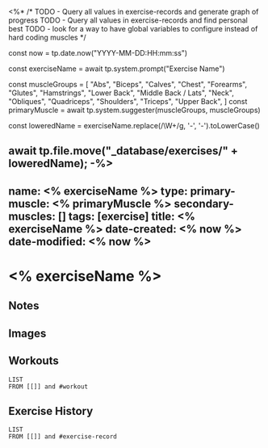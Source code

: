 <%*
/*
TODO - Query all values in exercise-records and generate graph of progress
TODO - Query all values in exercise-records and find personal best
TODO - look for a way to have global variables to configure instead of hard coding muscles
*/

const now = tp.date.now("YYYY-MM-DD:HH:mm:ss")

const exerciseName = await tp.system.prompt("Exercise Name")

const muscleGroups = [
"Abs",
"Biceps",
"Calves",
"Chest",
"Forearms",
"Glutes",
"Hamstrings",
"Lower Back",
"Middle Back / Lats",
"Neck",
"Obliques",
"Quadriceps",
"Shoulders",
"Triceps",
"Upper Back",
]
const primaryMuscle = await tp.system.suggester(muscleGroups, muscleGroups)

const loweredName = exerciseName.replace(/\W+/g, '-', '-').toLowerCase()

await tp.file.move("_database/exercises/" + loweredName);
-%>
---
name: <% exerciseName %>
type:
primary-muscle: <% primaryMuscle %>
secondary-muscles: []
tags: [exercise]
title: <% exerciseName %>
date-created: <% now %>
date-modified: <% now %>
---


# <% exerciseName %>


## Notes

## Images

## Workouts

```dataview
LIST 
FROM [[]] and #workout
```

## Exercise History

```dataview
LIST
FROM [[]] and #exercise-record
```
